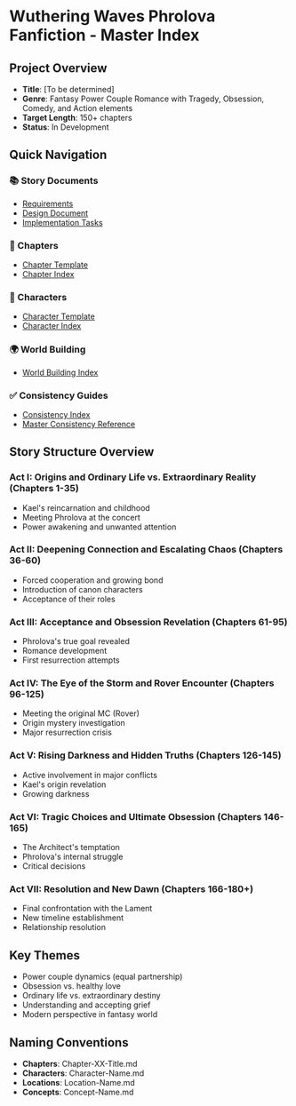 # Wuthering Waves Phrolova Fanfiction - Master Index

## Project Overview
- **Title**: [To be determined]
- **Genre**: Fantasy Power Couple Romance with Tragedy, Obsession, Comedy, and Action elements
- **Target Length**: 150+ chapters
- **Status**: In Development

## Quick Navigation

### 📚 Story Documents
- [Requirements](/.kiro/specs/wuwa-phrolova-fanfiction/requirements.md)
- [Design Document](/.kiro/specs/wuwa-phrolova-fanfiction/design.md)
- [Implementation Tasks](/.kiro/specs/wuwa-phrolova-fanfiction/tasks.md)

### 📖 Chapters
- [Chapter Template](/chapters/Chapter-Template.md)
- [Chapter Index](/chapters/Chapter-Index.md)

### 👥 Characters
- [Character Template](/character-profiles/Character-Template.md)
- [Character Index](/character-profiles/Character-Index.md)

### 🌍 World Building
- [World Building Index](/world-building/World-Building-Index.md)

### ✅ Consistency Guides
- [Consistency Index](/consistency-guides/Consistency-Index.md)
- [Master Consistency Reference](/consistency-guides/Master-Consistency-Reference.md)

## Story Structure Overview

### Act I: Origins and Ordinary Life vs. Extraordinary Reality (Chapters 1-35)
- Kael's reincarnation and childhood
- Meeting Phrolova at the concert
- Power awakening and unwanted attention

### Act II: Deepening Connection and Escalating Chaos (Chapters 36-60)
- Forced cooperation and growing bond
- Introduction of canon characters
- Acceptance of their roles

### Act III: Acceptance and Obsession Revelation (Chapters 61-95)
- Phrolova's true goal revealed
- Romance development
- First resurrection attempts

### Act IV: The Eye of the Storm and Rover Encounter (Chapters 96-125)
- Meeting the original MC (Rover)
- Origin mystery investigation
- Major resurrection crisis

### Act V: Rising Darkness and Hidden Truths (Chapters 126-145)
- Active involvement in major conflicts
- Kael's origin revelation
- Growing darkness

### Act VI: Tragic Choices and Ultimate Obsession (Chapters 146-165)
- The Architect's temptation
- Phrolova's internal struggle
- Critical decisions

### Act VII: Resolution and New Dawn (Chapters 166-180+)
- Final confrontation with the Lament
- New timeline establishment
- Relationship resolution

## Key Themes
- Power couple dynamics (equal partnership)
- Obsession vs. healthy love
- Ordinary life vs. extraordinary destiny
- Understanding and accepting grief
- Modern perspective in fantasy world

## Naming Conventions
- **Chapters**: Chapter-XX-Title.md
- **Characters**: Character-Name.md
- **Locations**: Location-Name.md
- **Concepts**: Concept-Name.md
